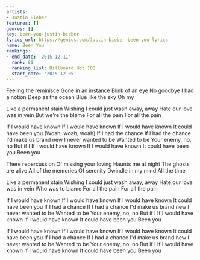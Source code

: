 ```yaml
---
artists:
- Justin Bieber
features: []
genres: []
key: been-you-justin-bieber
lyrics_url: https://genius.com/Justin-bieber-been-you-lyrics
name: Been You
rankings:
- end_date: '2015-12-11'
  rank: 81
  ranking_list: Billboard Hot 100
  start_date: '2015-12-05'
---
```

Feeling the reminisce
Gone in an instance
Blink of an eye
No goodbye
I had a notion
Deep as the ocean
Blue like the sky
Oh my


Like a permanent stain
Wishing I could just wash away, away
Hate our love was in vein
But we're the blame
For all the pain
For all the pain


If I would have known
If I would have known
If I would have known
It could have been you
(Woah, woah, woah)
If I had the chance
If I had the chance
I'd make us brand new
I never wanted to be
Wanted to be
Your enemy, no, no
But if I
If I would have known
If I would have known
It could have been you
Been you


There repercussion
Of missing your loving
Haunts me at night
The ghosts are alive
All of the memories
Of serenity
Dwindle in my mind
All the time


Like a permanent stain
Wishing I could just wash away, away
Hate our love was in vein
Who was to blame
For all the pain
For all the pain


If I would have known
If I would have known
If I would have known
It could have been you
If I had a chance
If I had a chance
I'd make us brand new
I never wanted to be
Wanted to be
Your enemy, no, no
But if I
If I would have known
If I would have known
It could have been you
Been you




If I would have known
If I would have known
If I would have known
It could have been you
If I had a chance
If I had a chance
I'd make us brand new
I never wanted to be
Wanted to be
Your enemy, no, no
But if I
If I would have known
If I would have known
It could have been you
Been you
